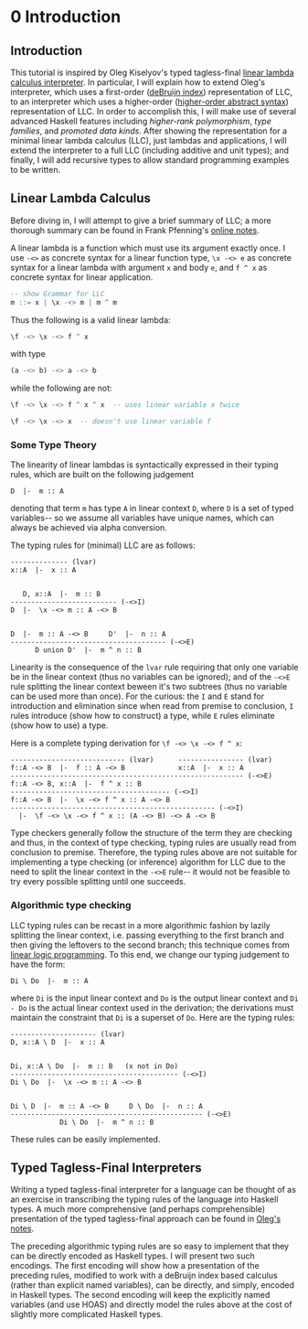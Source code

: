 # 0 Introduction

## Introduction

This tutorial is inspired by Oleg Kiselyov's typed tagless-final
[linear lambda calculus
interpreter](http://http://okmij.org/ftp/tagless-final/course/LinearLC.hs). In
particular, I will explain how to extend Oleg's interpreter, which
uses a first-order ([deBruijn
index](http://en.wikipedia.org/wiki/De_Bruijn_index)) representation of LLC,
to an interpreter which uses a higher-order ([higher-order abstract syntax](http://en.wikipedia.org/wiki/Higher-order_abstract_syntax)) representation of LLC. 
In order to accomplish this, I will make use of several advanced Haskell
features including _higher-rank polymorphism_, _type families_, and
_promoted data kinds_.  After showing the representation for a minimal
linear lambda calculus (LLC), just lambdas and applications, I will
extend the interpreter to a full LLC (including additive and unit
types); and finally, I will add recursive types to allow standard
programming examples to be written.

## Linear Lambda Calculus

Before diving in, I will attempt to give a brief summary of LLC; a
more thorough summary can be found in Frank Pfenning's [online
notes](http://www.cs.cmu.edu/~fp/courses/15816-f01/handouts/linlam.pdf).

A linear lambda is a function which must use its argument exactly
once. I use `-<>` as concrete syntax for a linear function type, `\x
-<> e` as concrete syntax for a linear lambda with argument `x` and
body `e`, and `f ^ x` as concrete syntax for linear application.
```haskell
-- show Grammar for LLC
m ::= x | \x -<> m | m ^ m
```
Thus the following is a valid linear lambda:

``` haskell
\f -<> \x -<> f ^ x
```
with type
``` haskell
(a -<> b) -<> a -<> b
```
while the following are not:
``` haskell
\f -<> \x -<> f ^ x ^ x  -- uses linear variable x twice

\f -<> \x -<> x  -- doesn't use linear variable f
```

### Some Type Theory

The linearity of linear lambdas is syntactically expressed in their
typing rules, which are built on the following judgement

```
D  |-  m :: A
```

denoting that term `m` has type `A` in linear context `D`, where
`D` is a set of typed variables-- so we assume all variables have
unique names, which can always be achieved via alpha conversion.

The typing rules for (minimal) LLC are as follows:
```
-------------- (lvar)     
x::A  |-  x :: A            


   D, x::A  |-  m :: B
-------------------------- (-<>I)
D  |-  \x -<> m :: A -<> B


D  |-  m :: A -<> B     D'  |-  n :: A
-------------------------------------- (-<>E)
      D union D'  |-  m ^ n :: B
```

Linearity is the consequence of the `lvar` rule requiring that only
one variable be in the linear context (thus no variables can be
ignored); and of the `-<>E` rule splitting the linear context beween
it's two subtrees (thus no variable can be used more than once). For the curious: the `I` and `E` stand for introduction and elimination since when read from premise to conclusion, `I` rules introduce (show how to construct) a type, while `E` rules eliminate (show how to use) a type.

Here is a complete typing derivation for `\f -<> \x -<> f ^ x`:

```
---------------------------- (lvar)      ---------------- (lvar)
f::A -<> B  |-  f :: A -<> B             x::A  |-  x :: A
--------------------------------------------------------- (-<>E)
f::A -<> B, x::A  |-  f ^ x :: B
--------------------------------------- (-<>I)
f::A -<> B  |-  \x -<> f ^ x :: A -<> B
-------------------------------------------------- (-<>I)
  |-  \f -<> \x -<> f ^ x :: (A -<> B) -<> A -<> B
```

Type checkers generally follow the structure of the term they are checking and thus, in the context of type checking, typing rules are usually read from conclusion to premise.
Therefore, the typing rules above are not suitable for implementing a type
checking (or inference) algorithm for LLC due to the need to split the
linear context in the `-<>E` rule-- it would not be feasible
to try every possible splitting until one succeeds. 

### Algorithmic type checking

LLC typing rules can be recast in a more
algorithmic fashion by lazily splitting the linear context,
i.e. passing everything to the first branch and then giving the
leftovers to the second branch; this technique comes from [linear logic programming](http://www.lfcs.inf.ed.ac.uk/reports/91/ECS-LFCS-91-158/index.html). To this end, we change our typing judgement to have the form:

```
Di \ Do  |-  m :: A
```
where `Di` is the input linear context and `Do` is the output linear
context and `Di - Do` is the actual linear context used in the
derivation; the derivations must maintain the constraint that `Di` is
a superset of `Do`. Here are the typing rules:

```
--------------------- (lvar)     
D, x::A \ D  |-  x :: A            


Di, x::A \ Do  |-  m :: B   (x not in Do)
----------------------------------------- (-<>I)
Di \ Do  |-  \x -<> m :: A -<> B


Di \ D  |-  m :: A -<> B     D \ Do  |-  n :: A
----------------------------------------------- (-<>E)
            Di \ Do  |-  m ^ n :: B
```
These rules can be easily implemented. 

## Typed Tagless-Final Interpreters

Writing a typed tagless-final interpreter for a language can be
thought of as an exercise in transcribing the typing rules of the
language into Haskell types. A much more comprehensive (and perhaps
comprehensible) presentation of the typed tagless-final approach can be
found in [Oleg's
notes](http://okmij.org/ftp/tagless-final/course/lecture.pdf).

The preceding algorithmic typing rules are so easy to implement that
they can be directly encoded as Haskell types. I will present two such
encodings. The first encoding will show how a presentation of the
preceding rules, modified to work with a deBruijn index based calculus
(rather than explicit named variables), can be directly, and simply,
encoded in Haskell types. The second encoding will keep the explicitly
named variables (and use HOAS) and directly model the rules above at
the cost of slightly more complicated Haskell types.


